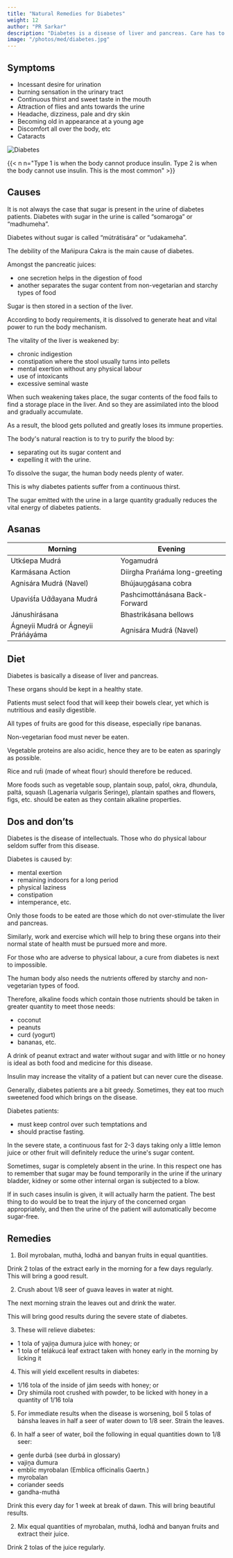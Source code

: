 ```yaml
---
title: "Natural Remedies for Diabetes"
weight: 12
author: "PR Sarkar"
description: "Diabetes is a disease of liver and pancreas. Care has to be taken to keep these organs in a healthy state"
image: "/photos/med/diabetes.jpg"
---
```



## Symptoms

- Incessant desire for urination
- burning sensation in the urinary tract
- Continuous thirst and sweet taste in the mouth
- Attraction of flies and ants towards the urine
- Headache, dizziness, pale and dry skin
- Becoming old in appearance at a young age
- Discomfort all over the body, etc
- Cataracts

![Diabetes](/photos/med/diabetes.jpg)

{{< n n="Type 1 is when the body cannot produce insulin. Type 2 is when the body cannot use insulin. This is the most common" >}}


## Causes

It is not always the case that sugar is present in the urine of diabetes patients. Diabetes with sugar in the urine is called “somaroga” or “madhumeha”. 

Diabetes without sugar is called “mútrátisára” or “udakameha”.

The debility of the Mańipura Cakra is the main cause of diabetes.

Amongst the pancreatic juices:
- one secretion helps in the digestion of food
- another separates the sugar content from non-vegetarian and starchy types of food

Sugar is then stored in a section of the liver.

According to body requirements, it is dissolved to generate heat and vital power to run the body mechanism. 

The vitality of the liver is weakened by:
- chronic indigestion
- constipation where  the stool usually turns into pellets
- mental exertion without any physical labour
- use of intoxicants
- excessive seminal waste

When such weakening takes place, the sugar contents of the food fails to find a storage place in the liver. And so they are assimilated into the blood and gradually accumulate. 

As a result, the blood gets polluted and greatly loses its immune properties.

The body's natural reaction is to try to purify the blood by:
- separating out its sugar content and
- expelling it with the urine. 

To dissolve the sugar, the human body needs plenty of water.

This is why diabetes patients suffer from a continuous thirst.

The sugar emitted with the urine in a large quantity gradually reduces the vital energy of diabetes patients.


## Asanas

Morning | Evening
--- | ---
Utkśepa Mudrá | Yogamudrá
Karmásana Action | Diirgha Prańáma long-greeting
Agnisára Mudrá (Navel) |  Bhújauṋgásana cobra
Upaviśt́a Ud́d́ayana Mudrá | Pashcimottánásana Back-Forward 
Jánushirásana | Bhastrikásana bellows
Ágneyii Mudrá or Ágneyii Práńáyáma | Agnisára Mudrá (Navel)


## Diet

Diabetes is basically a disease of liver and pancreas. 

These organs should be kept in a healthy state.

Patients must select food that will keep their bowels clear, yet which is nutritious and easily digestible. 

All types of fruits are good for this disease, especially ripe bananas. 

Non-vegetarian food must never be eaten.

Vegetable proteins are also acidic, hence they are to be eaten as sparingly as possible. 

<!-- It is therefore advisable to reduce the intake of  -->

Rice and rut́i (made of wheat flour) should therefore be reduced. 

More foods such as vegetable soup, plantain soup, pat́ol, okra, dhundula, paltá, squash (Lagenaria vulgaris Seringe), plantain spathes and flowers, figs, etc. should be eaten as they contain alkaline properties.


## Dos and don’ts

Diabetes is the disease of intellectuals. Those who do physical labour seldom suffer from this disease.

Diabetes is caused by:
- mental exertion
- remaining indoors for a long period
- physical laziness
- constipation
- intemperance, etc.

Only those foods to be eated are those which do not over-stimulate the liver and pancreas.

Similarly, work and exercise which will help to bring these organs into their normal state of health must be pursued more and more. 

For those who are adverse to physical labour, a cure from diabetes is next to impossible.

The human body also needs the nutrients offered by starchy and non-vegetarian types of food. 

Therefore, alkaline foods which contain those nutrients should be taken in greater quantity to meet those needs:
- coconut
- peanuts
- curd (yogurt)
- bananas, etc.

A drink of peanut extract and water without sugar and with little or no honey is ideal as both food and medicine for this disease.

Insulin may increase the vitality of a patient but can never cure the disease.

Generally, diabetes patients are a bit greedy. Sometimes, they eat too much sweetened food which brings on the disease. 

Diabetes patients:
- must keep control over such temptations and
- should practise fasting.

In the severe state, a continuous fast for 2-3 days taking only a little lemon juice or other fruit will definitely reduce the urine's sugar content.

Sometimes, sugar is completely absent in the urine. In this respect one has to remember that sugar may be found temporarily in the urine if the urinary bladder, kidney or some other internal organ is subjected to a blow. 

If in such cases insulin is given, it will actually harm the patient. The best thing to do would be to treat the injury of the concerned organ appropriately, and then the urine of the patient will automatically become sugar-free.


## Remedies

1. Boil myrobalan, muthá, lodhá and banyan fruits in equal quantities.

Drink 2 tolas of the extract early in the morning for a few days regularly. This will bring a good result.

2. Crush about 1/8 seer of guava leaves in water at night.

The next morning strain the leaves out and drink the water. 

This will bring good results during the severe state of diabetes.

3. These will relieve diabetes:
- 1 tola of yajiṋa d́umura juice with honey; or
- 1 tola of telákucá leaf extract taken with honey early in the morning by licking it

4. This will yield excellent results in diabetes:

- 1/16 tola of the inside of jám seeds with honey; or
- Dry shimúla root crushed with powder, to be licked with honey in a quantity of 1/16 tola

5. For immediate results when the disease is worsening, boil 5 tolas of bánsha leaves in half a seer of water down to 1/8 seer. Strain the leaves.

6. In half a seer of water, boil the following in equal quantities down to 1/8 seer:
- gent́e durbá (see durbá in glossary)
- vajiṋa d́umura
- emblic myrobalan (Emblica officinalis Gaertn.)
- myrobalan
- coriander seeds
- gandha-muthá 

Drink this every day for 1 week at break of dawn. This will bring beautiful results.

2. Mix equal quantities of myrobalan, muthá, lodhá and banyan fruits and extract their juice.

Drink 2 tolas of the juice regularly.

<!-- 
Weakness of the Manipura chakra. Weakness of the liver from
- Chronic Indigestion
- Constipation 
- Mental exertion without physical labor
- Intoxicants
- Sperm wastage


## Diet

- Easy to digest food and fruits
  - **bananas**
  - peanut extract
  - patola
  - okra
  - dhundula
  - palta
  - squash 
  - banana heart
  - coconut
  - peanuts
  - yogurt
  - honey

## Do

- Fasting for 2 days on lemon juice  to reduce sugar in the blood 

## Remedies

- Myrobalan + banyan boiled 
- Crushed Guava leaves in water


## Avoid

- Hard to digest food
- Non-vegetarian food
- Acidic vegetable proteins
- Rice, wheat flour\

web:
Diabetes is a chronic condition that affects the way the body processes blood sugar (glucose). There are two main types of diabetes: type 1 and type 2. Here are the causes and symptoms of both types:

Type 1 diabetes:
Cause: Type 1 diabetes is an autoimmune disease where the immune system attacks and destroys the insulin-producing cells in the pancreas, leading to a lack of insulin.
Symptoms: Symptoms of type 1 diabetes usually appear suddenly and include increased thirst, frequent urination, extreme hunger, unintended weight loss, fatigue, and blurred vision.
Type 2 diabetes:

Cause: Type 2 diabetes occurs when the body becomes resistant to insulin or doesn't produce enough insulin to maintain normal blood sugar levels.
Symptoms: Symptoms of type 2 diabetes may develop gradually and include increased thirst, frequent urination, increased hunger, blurred vision, fatigue, slow healing of wounds, and tingling or numbness in the hands or feet.
It's important to note that some people with type 2 diabetes may not experience any symptoms initially. That's why it's important to get regular check-ups and blood sugar tests if you're at risk for diabetes.

 -->